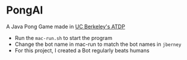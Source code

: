 # PongAI
A Java Pong Game made in [UC Berkeley's ATDP](https://atdp.berkeley.edu/)
- Run the `mac-run.sh` to start the program 
- Change the bot name in mac-run to match the bot names in `jberney`
- For this project, I created a Bot regularly beats humans
